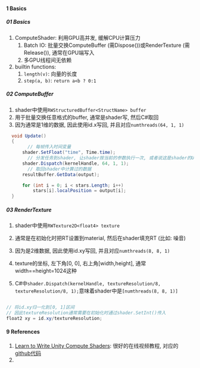 



#### 1 Basics

##### 01 Basics

1. ComputeShader: 利用GPU高并发, 缓解CPU计算压力
   1. Batch IO: 批量交换ComputeBuffer (需Dispose())或RenderTexture (需Release()), 通常在GPU端写入
   2. 多GPU线程间无依赖
3. builtin functions:
   1. `length(v)`: 向量的长度
   2. `step(a, b)`: `return a<b ? 0:1`



##### 02 ComputeBuffer

1. shader中使用`RWStructuredBuffer<StructName> buffer`
2. 用于批量交换任意格式的buffer, 通常是shader写, 然后C#取回
3. 因为通常是1维的数据, 因此使用id.x写回, 并且对应`numthreads(64, 1, 1)`



```csharp
  void Update()
  {
  		// 每帧传入时间变量
      shader.SetFloat("time", Time.time);
    	// 分发任务到shader, 让shader按当前的参数执行一次, 或者说这是shader的Update()
      shader.Dispatch(kernelHandle, 64, 1, 1);
    	// 取回shader中计算过的数据
      resultBuffer.GetData(output);

      for (int i = 0; i < stars.Length; i++)
          stars[i].localPosition = output[i];
  }
```





##### 03 RenderTexture

1. shader中使用`RWTexture2D<float4> texture`
2. 通常是在初始化时把RT设置到material, 然后在shader填充RT (比如: 噪音)
3. 因为是2维数据, 因此使用id.xy写回, 并且对应`numthreads(8, 8, 1)`
4. texture的坐标, 左下角[0, 0], 右上角[width,height], 通常width==height=1024这种

5. C#中`shader.Dispatch(kernelHandle, textureResolution/8, textureResolution/8, 1);`意味着shader中是`[numthreads(8, 8, 1)]`



```glsl

// 将id.xy归一化到[0, 1]区间
// 因此textureResolution通常需要在初始化时通过shader.SetInt()传入
float2 xy = id.xy/textureResolution;

```





#### 9 References

1. [Learn to Write Unity Compute Shaders](https://www.bilibili.com/video/BV12G4y1k76a): 很好的在线视频教程, 对应的[github代码](https://github.com/NikLever/UnityComputeShaders)
2. 